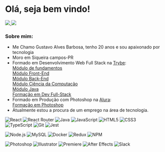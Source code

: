 # Olá, seja bem vindo!

<div>
  <a href = "mailto:unidragorn@gmail.com">
  <img
    src="https://img.shields.io/badge/unidragorn%40gmail.com-black?style=for-the-badge&logo=Gmail&logoColor=red">
  </a>
  <a href = "https://www.linkedin.com/in/gustavoalves-dev/">
  <img
    src="https://img.shields.io/badge/gustavoalves--dev-black?style=for-the-badge&logo=Linkedin&logoColor=blue">
  </a>
<div>

### Sobre mim:

<ul>
  <li>Me Chamo Gustavo Alves Barbosa, tenho 20 anos e sou apaixonado por tecnologia</li>
  <li>Moro em Siqueira campos-PR</li>
  <li>Formado em Desenvolvimento Web Full Stack na <a href="https://www.betrybe.com/">Trybe</a>:<br>
    <a href="https://www.credential.net/f49a9d75-79ea-4db9-8439-da23cebd65f1#gs.8pg444" target="_blank" rel="noopener">Módulo de fundamentos</a><br>
    <a href="https://www.credential.net/4b6b2afb-262f-47bf-9587-ae9439ac729e#gs.8pg3vh" target="_blank" rel="noopener">Módulo Front-End</a><br>
    <a href="https://www.credential.net/db0ec8e1-248b-4b55-9164-5bcbaeeea699#gs.8pg3wi" target="_blank" rel="noopener">Módulo Back-End</a><br>
    <a href="https://www.credential.net/45b2bbb6-fa7e-4b92-aa69-c9544eefc822#gs.8pg3x9" target="_blank" rel="noopener">Módulo Ciência da Computação</a><br>
    <a href="https://www.credential.net/f49a9d75-79ea-4db9-8439-da23cebd65f1#gs.8pgb8z" target="_blank" rel="noopener">Módulo Java</a><br>
    <a href="https://www.credential.net/7316479e-0d0f-48d4-a59b-233831488e9a#gs.8pgb3a" target="_blank" rel="noopener">Formação em Dev Full-Stack</a><br>
  </li>
  <li>Formado em Produção com Photoshop na <a href="https://www.alura.com.br/">Alura</a>:<br>
    <a href="https://cursos.alura.com.br/degree/certificate/5992565c-c27e-4384-900d-979c84a56f22" target="_blank" rel="noopener">Formação em Photoshop</a><br>
  </li>
  <li>Atualmente estou a procura de um emprego na área de tecnologia.</li>
</ul>

![React](https://img.shields.io/badge/React-black?style=for-the-badge&logo=React&logoColor=%2361DAFB)
![React Router](https://img.shields.io/badge/React%20Router-black?style=for-the-badge&logo=React%20Router&logoColor=%23CA4245)
![Java](https://img.shields.io/badge/Java-black?style=for-the-badge&logo=Openjdk&logoColor=%23f89820)
![JavaScript](https://img.shields.io/badge/JavaScript-black?style=for-the-badge&logo=JavaScript&logoColor=%23F7DF1E)
![HTML5](https://img.shields.io/badge/HTML5-black?style=for-the-badge&logo=HTML5&logoColor=%23E34F26)
![CSS3](https://img.shields.io/badge/CSS3-black?style=for-the-badge&logo=CSS3&logoColor=%231572B6)
![TypeScript](https://img.shields.io/badge/TypeScript-black?style=for-the-badge&logo=TypeScript&logoColor=%233178C6)
![Git](https://img.shields.io/badge/Git-black?style=for-the-badge&logo=Git&logoColor=%23F05032)
![Jest](https://img.shields.io/badge/Jest-black?style=for-the-badge&logo=Jest&logoColor=%23C21325)

![Node.js](https://img.shields.io/badge/Node.js-black?style=for-the-badge&logo=Node.js&logoColor=%235FA04E)
![MySQL](https://img.shields.io/badge/MySQL-black?style=for-the-badge&logo=MySQL&logoColor=%234479A1)
![Docker](https://img.shields.io/badge/Docker-black?style=for-the-badge&logo=Docker&logoColor=%232496ED)
![Redux](https://img.shields.io/badge/Redux-black?style=for-the-badge&logo=Redux&logoColor=%23764ABC)
![NPM](https://img.shields.io/badge/NPM-black?style=for-the-badge&logo=NPM&logoColor=%23CB3837)

![Photoshop](https://img.shields.io/badge/Photoshop-black?style=for-the-badge&logo=Adobe%20Photoshop&logoColor=%2331A8FF)
![Illustrator](https://img.shields.io/badge/illustrator-black?style=for-the-badge&logo=Adobe%20Illustrator&logoColor=%23FF9A00)
![Premiere](https://img.shields.io/badge/Premiere-black?style=for-the-badge&logo=Adobe%20Premiere%20Pro&logoColor=%239999FF)
![After Effects](https://img.shields.io/badge/After%20Effects-black?style=for-the-badge&logo=adobeaftereffects&logoColor=%239999FF)
![Slack](https://img.shields.io/badge/Slack-black?style=for-the-badge&logo=Slack&logoColor=%234A154B)
